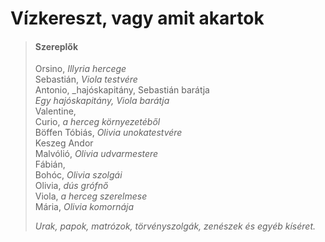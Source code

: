 <!-- ======================================================================
--- Search engine
title:          Vízkereszt, vagy amit akartok
keywords:       vízkereszt, akar, vígjáték
description:    William Shakespeare: Vízkereszt, vagy amit akartok.
--- Menu system
order:          170
text:           Vízkereszt, vagy amit akartok
hidden:         false
umbel:          false
--- Page properties
id:             /comedies/twelfth-night
document:       
layout:         layout-2-left
$-left:         play-list
searchable:     true
======================================================================= -->

# Vízkereszt, vagy amit akartok

>   #### Szereplők
>   
>   Orsino, _Illyria hercege_  
    Sebastián, _Viola testvére_  
    Antonio, _hajóskapitány, Sebastián barátja  
    _Egy hajóskapitány, Viola barátja_  
    Valentine,  
    Curio, _a herceg környezetéből_  
    Böffen Tóbiás, _Olivia unokatestvére_  
    Keszeg Andor  
    Malvólió, _Olivia udvarmestere_  
    Fábián,  
    Bohóc, _Olivia szolgái_  
    Olivia, _dús grófnő_  
    Viola, _a herceg szerelmese_  
    Mária, _Olivia komornája_
>   
>   _Urak, papok, matrózok, törvényszolgák, zenészek és egyéb kíséret._

